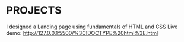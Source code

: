 # PROJECTS
I designed a Landing page using fundamentals of HTML and CSS
Live demo: http://127.0.0.1:5500/%3C!DOCTYPE%20html%3E.html
